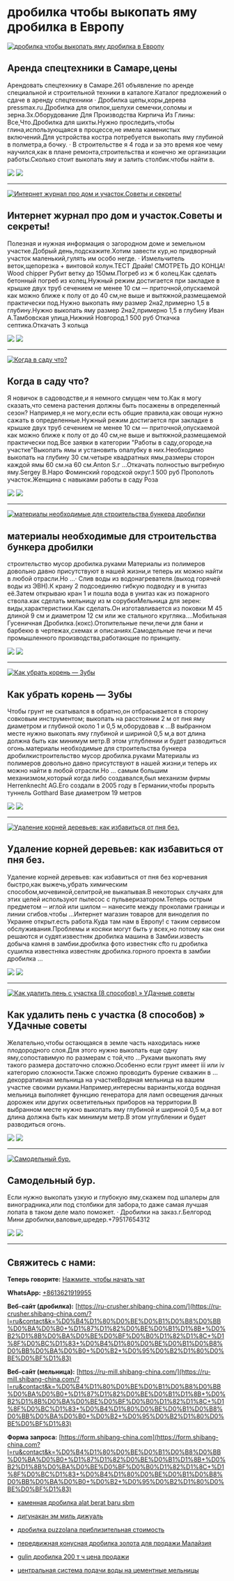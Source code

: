 # дробилка чтобы выкопать яму дробилка в Европу

<a href="https://swt.shibang-china.com/?l=ru&img&k=%D0%B4%D1%80%D0%BE%D0%B1%D0%B8%D0%BB%D0%BA%D0%B0+%D1%87%D1%82%D0%BE%D0%B1%D1%8B+%D0%B2%D1%8B%D0%BA%D0%BE%D0%BF%D0%B0%D1%82%D1%8C+%D1%8F%D0%BC%D1%83+%D0%B4%D1%80%D0%BE%D0%B1%D0%B8%D0%BB%D0%BA%D0%B0+%D0%B2+%D0%95%D0%B2%D1%80%D0%BE%D0%BF%D1%83" target="_blank">![дробилка чтобы выкопать яму дробилка в Европу](http://static.shibang-china.com/all-800x300/949.jpg)</a>

## Аренда спецтехники в Самаре,цены
Арендовать спецтехнику в Самаре.261 объявление по аренде специальной и строительной техники в каталоге.Каталог предложений о сдаче в аренду спецтехники&nbsp;&#0183;&#32;Дробилка щепы,коры,дерева pressmax.ru.Дробилка для опилок,шелухи семечки,соломы и зерна.3х.Оборудование Для Производства Кирпича Из Глины: Все,Что.Дробилка для шихты.Нужно проследить,чтобы глина,использующаяся в процессе,не имела каменистых включений.Для устройства костра потребуется выкопать яму глубиной в полметра,а бочку.&nbsp;&#0183;&#32;В строительстве я 4 года и за это время кое чему научился,как в плане ремонта,строительства и конечно же организации работы.Сколько стоит выкопать яму и залить столбик.чтобы найти в.


<a href="https://whatsapp.shibangsoft.com/WhatsApp.php" target="_blank" title="WhatsApp">![](http://static.shibang-china.com/icon/whatsapp.png)</a> <a href="https://swt.shibang-china.com/?l=ru&icon&k=%D0%B4%D1%80%D0%BE%D0%B1%D0%B8%D0%BB%D0%BA%D0%B0+%D1%87%D1%82%D0%BE%D0%B1%D1%8B+%D0%B2%D1%8B%D0%BA%D0%BE%D0%BF%D0%B0%D1%82%D1%8C+%D1%8F%D0%BC%D1%83+%D0%B4%D1%80%D0%BE%D0%B1%D0%B8%D0%BB%D0%BA%D0%B0+%D0%B2+%D0%95%D0%B2%D1%80%D0%BE%D0%BF%D1%83" target="_blank">![](http://static.shibang-china.com/icon/chat-ru.png)</a>

---

<a href="https://swt.shibang-china.com/?l=ru&img&k=%D0%B4%D1%80%D0%BE%D0%B1%D0%B8%D0%BB%D0%BA%D0%B0+%D1%87%D1%82%D0%BE%D0%B1%D1%8B+%D0%B2%D1%8B%D0%BA%D0%BE%D0%BF%D0%B0%D1%82%D1%8C+%D1%8F%D0%BC%D1%83+%D0%B4%D1%80%D0%BE%D0%B1%D0%B8%D0%BB%D0%BA%D0%B0+%D0%B2+%D0%95%D0%B2%D1%80%D0%BE%D0%BF%D1%83" target="_blank">![Интернет журнал про дом и участок.Советы и секреты!](http://static.shibang-china.com/all-800x300/240.jpg)</a>

## Интернет журнал про дом и участок.Советы и секреты!
Полезная и нужная информация о загородном доме и земельном участке.Добрый день,подскажите.Хотим завести кур,но придворный участок маленький,гулять им особо негде.&nbsp;&#0183;&#32;Измельчитель веток,щепорезка + винтовой колун.ТЕСТ Драйв! СМОТРЕТЬ ДО КОНЦА! Wood chipper Рубит ветку до 150мм.Погреб из ж б колец.Как сделать бетонный погреб из колец.Нужный режим достигается при закладке в крышке двух труб сечением не менее 10 см — приточной,опускаемой как можно ближе к полу от до 40 см,не выше и вытяжной,размещаемой практически под.Нужно выкопать яму размер 2на2,примерно 1,5 в глубину.Нужно выкопать яму размер 2на2,примерно 1,5 в глубину Иван А.Тамбовская улица,Нижний Новгород.1 500 руб Откачка септика.Откачать 3 кольца


<a href="https://whatsapp.shibangsoft.com/WhatsApp.php" target="_blank" title="WhatsApp">![](http://static.shibang-china.com/icon/whatsapp.png)</a> <a href="https://swt.shibang-china.com/?l=ru&icon&k=%D0%B4%D1%80%D0%BE%D0%B1%D0%B8%D0%BB%D0%BA%D0%B0+%D1%87%D1%82%D0%BE%D0%B1%D1%8B+%D0%B2%D1%8B%D0%BA%D0%BE%D0%BF%D0%B0%D1%82%D1%8C+%D1%8F%D0%BC%D1%83+%D0%B4%D1%80%D0%BE%D0%B1%D0%B8%D0%BB%D0%BA%D0%B0+%D0%B2+%D0%95%D0%B2%D1%80%D0%BE%D0%BF%D1%83" target="_blank">![](http://static.shibang-china.com/icon/chat-ru.png)</a>

---

<a href="https://swt.shibang-china.com/?l=ru&img&k=%D0%B4%D1%80%D0%BE%D0%B1%D0%B8%D0%BB%D0%BA%D0%B0+%D1%87%D1%82%D0%BE%D0%B1%D1%8B+%D0%B2%D1%8B%D0%BA%D0%BE%D0%BF%D0%B0%D1%82%D1%8C+%D1%8F%D0%BC%D1%83+%D0%B4%D1%80%D0%BE%D0%B1%D0%B8%D0%BB%D0%BA%D0%B0+%D0%B2+%D0%95%D0%B2%D1%80%D0%BE%D0%BF%D1%83" target="_blank">![Когда в саду что?](http://static.shibang-china.com/all-800x300/1481.jpg)</a>

## Когда в саду что?
Я новичок в садоводстве,и я немного смущен чем то.Как я могу сказать,что семена растения должны быть посажены в определенный сезон? Например,я не могу,если есть общие правила,как овощи нужно сажать в определенные.Нужный режим достигается при закладке в крышке двух труб сечением не менее 10 см — приточной,опускаемой как можно ближе к полу от до 40 см,не выше и вытяжной,размещаемой практически под.Все заявки в категории &quot;Работы в саду,огороде,на участке&quot;Выкопать ямы и установить опалубку в них.Необходимо выкопать на глубину 30 см.четыре квадратных ямы,размеры сторон каждой ямы 60 см.на 60 см.Anton S.г …Откачать полностью выгребную яму.Sergey B.Наро Фоминский городской округ.1 500 руб Прополоть участок.Женщина с навыками работы в саду Роза


<a href="https://whatsapp.shibangsoft.com/WhatsApp.php" target="_blank" title="WhatsApp">![](http://static.shibang-china.com/icon/whatsapp.png)</a> <a href="https://swt.shibang-china.com/?l=ru&icon&k=%D0%B4%D1%80%D0%BE%D0%B1%D0%B8%D0%BB%D0%BA%D0%B0+%D1%87%D1%82%D0%BE%D0%B1%D1%8B+%D0%B2%D1%8B%D0%BA%D0%BE%D0%BF%D0%B0%D1%82%D1%8C+%D1%8F%D0%BC%D1%83+%D0%B4%D1%80%D0%BE%D0%B1%D0%B8%D0%BB%D0%BA%D0%B0+%D0%B2+%D0%95%D0%B2%D1%80%D0%BE%D0%BF%D1%83" target="_blank">![](http://static.shibang-china.com/icon/chat-ru.png)</a>

---

<a href="https://swt.shibang-china.com/?l=ru&img&k=%D0%B4%D1%80%D0%BE%D0%B1%D0%B8%D0%BB%D0%BA%D0%B0+%D1%87%D1%82%D0%BE%D0%B1%D1%8B+%D0%B2%D1%8B%D0%BA%D0%BE%D0%BF%D0%B0%D1%82%D1%8C+%D1%8F%D0%BC%D1%83+%D0%B4%D1%80%D0%BE%D0%B1%D0%B8%D0%BB%D0%BA%D0%B0+%D0%B2+%D0%95%D0%B2%D1%80%D0%BE%D0%BF%D1%83" target="_blank">![материалы необходимые для строительства бункера дробилки](http://static.shibang-china.com/all-800x300/733.jpg)</a>

## материалы необходимые для строительства бункера дробилки
строительство мусор дробилка.руками Материалы из полимеров довольно давно присутствуют в нашей жизни,и теперь их можно найти в любой отрасли.Но …&#183; Слив воды из водонагревателя.(выход горячей воды из ЭВН).К крану 2 подсоединяю гибкую подводку и в унитаз её.Затем открываю кран 1 и пошла вода в унитаз как из пожарного ствола.как сделать мельницу из м сорубкиМельница для зерен: виды,характеристики.Как сделать.Он изготавливается из поковки М 45 длиной 9 см и диаметром 12 см или же стального кругляка.…Мобильная Гусеничная Дробилка.(кокс).Отопительные печи,печи для бани и барбекю в чертежах,схемах и описаниях.Самодельные печи и печи промышленного производства,работающие по принципу.


<a href="https://whatsapp.shibangsoft.com/WhatsApp.php" target="_blank" title="WhatsApp">![](http://static.shibang-china.com/icon/whatsapp.png)</a> <a href="https://swt.shibang-china.com/?l=ru&icon&k=%D0%B4%D1%80%D0%BE%D0%B1%D0%B8%D0%BB%D0%BA%D0%B0+%D1%87%D1%82%D0%BE%D0%B1%D1%8B+%D0%B2%D1%8B%D0%BA%D0%BE%D0%BF%D0%B0%D1%82%D1%8C+%D1%8F%D0%BC%D1%83+%D0%B4%D1%80%D0%BE%D0%B1%D0%B8%D0%BB%D0%BA%D0%B0+%D0%B2+%D0%95%D0%B2%D1%80%D0%BE%D0%BF%D1%83" target="_blank">![](http://static.shibang-china.com/icon/chat-ru.png)</a>

---

<a href="https://swt.shibang-china.com/?l=ru&img&k=%D0%B4%D1%80%D0%BE%D0%B1%D0%B8%D0%BB%D0%BA%D0%B0+%D1%87%D1%82%D0%BE%D0%B1%D1%8B+%D0%B2%D1%8B%D0%BA%D0%BE%D0%BF%D0%B0%D1%82%D1%8C+%D1%8F%D0%BC%D1%83+%D0%B4%D1%80%D0%BE%D0%B1%D0%B8%D0%BB%D0%BA%D0%B0+%D0%B2+%D0%95%D0%B2%D1%80%D0%BE%D0%BF%D1%83" target="_blank">![Как убрать корень — Зубы](http://static.shibang-china.com/all-800x300/585.jpg)</a>

## Как убрать корень — Зубы
Чтобы грунт не скатывался в обратно,он отбрасывается в сторону совковым инструментом; выкопать на расстоянии 2 м от пня яму диаметром и глубиной около 1 и 0,5 м,оборудовав к …В выбранном месте нужно выкопать яму глубиной и шириной 0,5 м,а вот длина должна быть как минимум метр.В этом углублении и будет разводиться огонь.материалы необходимые для строительства бункера дробилкистроительство мусор дробилка.руками Материалы из полимеров довольно давно присутствуют в нашей жизни,и теперь их можно найти в любой отрасли.Но … самым большим механизмом,который когда либо создавался,был механизм фирмы Herrenknecht AG.Его создали в 2005 году в Германии,чтобы прорыть туннель Gotthard Base диаметром 19 метров


<a href="https://whatsapp.shibangsoft.com/WhatsApp.php" target="_blank" title="WhatsApp">![](http://static.shibang-china.com/icon/whatsapp.png)</a> <a href="https://swt.shibang-china.com/?l=ru&icon&k=%D0%B4%D1%80%D0%BE%D0%B1%D0%B8%D0%BB%D0%BA%D0%B0+%D1%87%D1%82%D0%BE%D0%B1%D1%8B+%D0%B2%D1%8B%D0%BA%D0%BE%D0%BF%D0%B0%D1%82%D1%8C+%D1%8F%D0%BC%D1%83+%D0%B4%D1%80%D0%BE%D0%B1%D0%B8%D0%BB%D0%BA%D0%B0+%D0%B2+%D0%95%D0%B2%D1%80%D0%BE%D0%BF%D1%83" target="_blank">![](http://static.shibang-china.com/icon/chat-ru.png)</a>

---

<a href="https://swt.shibang-china.com/?l=ru&img&k=%D0%B4%D1%80%D0%BE%D0%B1%D0%B8%D0%BB%D0%BA%D0%B0+%D1%87%D1%82%D0%BE%D0%B1%D1%8B+%D0%B2%D1%8B%D0%BA%D0%BE%D0%BF%D0%B0%D1%82%D1%8C+%D1%8F%D0%BC%D1%83+%D0%B4%D1%80%D0%BE%D0%B1%D0%B8%D0%BB%D0%BA%D0%B0+%D0%B2+%D0%95%D0%B2%D1%80%D0%BE%D0%BF%D1%83" target="_blank">![Удаление корней деревьев: как избавиться от пня без.](http://static.shibang-china.com/all-800x300/1377.jpg)</a>

## Удаление корней деревьев: как избавиться от пня без.
Удаление корней деревьев: как избавиться от пня без корчевания быстро,как выжечь,убрать химическим способом,мочевиной,селитрой,не выкапывая.В некоторых случаях для этих целей используют пылесос с пульверизатором.Теперь острым предметом ─ иглой или шилом ─ нанесите между проколами границы и линии сгибов.чтобы …Интернет магазин товаров для виноделия по Украине открыт.есть работа.Куда там нам в Европу! с таким сервисом обслуживания.Проблемы и косяки могут быть у всех,но потому как они решаются и судят.известняк дробилка машина в Замбии.известь добыча камня в замбии.дробилка фото известняк cfto ru дробилка сушилка известняка известняк дробилка.горного проекта в замбии дробилка …


<a href="https://whatsapp.shibangsoft.com/WhatsApp.php" target="_blank" title="WhatsApp">![](http://static.shibang-china.com/icon/whatsapp.png)</a> <a href="https://swt.shibang-china.com/?l=ru&icon&k=%D0%B4%D1%80%D0%BE%D0%B1%D0%B8%D0%BB%D0%BA%D0%B0+%D1%87%D1%82%D0%BE%D0%B1%D1%8B+%D0%B2%D1%8B%D0%BA%D0%BE%D0%BF%D0%B0%D1%82%D1%8C+%D1%8F%D0%BC%D1%83+%D0%B4%D1%80%D0%BE%D0%B1%D0%B8%D0%BB%D0%BA%D0%B0+%D0%B2+%D0%95%D0%B2%D1%80%D0%BE%D0%BF%D1%83" target="_blank">![](http://static.shibang-china.com/icon/chat-ru.png)</a>

---

<a href="https://swt.shibang-china.com/?l=ru&img&k=%D0%B4%D1%80%D0%BE%D0%B1%D0%B8%D0%BB%D0%BA%D0%B0+%D1%87%D1%82%D0%BE%D0%B1%D1%8B+%D0%B2%D1%8B%D0%BA%D0%BE%D0%BF%D0%B0%D1%82%D1%8C+%D1%8F%D0%BC%D1%83+%D0%B4%D1%80%D0%BE%D0%B1%D0%B8%D0%BB%D0%BA%D0%B0+%D0%B2+%D0%95%D0%B2%D1%80%D0%BE%D0%BF%D1%83" target="_blank">![Как удалить пень с участка (8 способов) &#187; УДачные советы](http://static.shibang-china.com/all-800x300/623.jpg)</a>

## Как удалить пень с участка (8 способов) &#187; УДачные советы
Желательно,чтобы остающаяся в земле часть находилась ниже плодородного слоя.Для этого нужно выкопать еще одну яму,сопоставимую по размерам с той,что …Руками выкопать яму такого размера достаточно сложно.Особенно если грунт имеет iii или iv категорию сложности.Также сложно проводить бурение скважин в …декорративная мельница на участкеВодяная мельница на вашем участке своими руками.Например,интересны варианты,когда водяная мельница выполняет функцию генератора для ламп освещения дачных дорожек или других осветительных приборов на территории.В выбранном месте нужно выкопать яму глубиной и шириной 0,5 м,а вот длина должна быть как минимум метр.В этом углублении и будет разводиться огонь.


<a href="https://whatsapp.shibangsoft.com/WhatsApp.php" target="_blank" title="WhatsApp">![](http://static.shibang-china.com/icon/whatsapp.png)</a> <a href="https://swt.shibang-china.com/?l=ru&icon&k=%D0%B4%D1%80%D0%BE%D0%B1%D0%B8%D0%BB%D0%BA%D0%B0+%D1%87%D1%82%D0%BE%D0%B1%D1%8B+%D0%B2%D1%8B%D0%BA%D0%BE%D0%BF%D0%B0%D1%82%D1%8C+%D1%8F%D0%BC%D1%83+%D0%B4%D1%80%D0%BE%D0%B1%D0%B8%D0%BB%D0%BA%D0%B0+%D0%B2+%D0%95%D0%B2%D1%80%D0%BE%D0%BF%D1%83" target="_blank">![](http://static.shibang-china.com/icon/chat-ru.png)</a>

---

<a href="https://swt.shibang-china.com/?l=ru&img&k=%D0%B4%D1%80%D0%BE%D0%B1%D0%B8%D0%BB%D0%BA%D0%B0+%D1%87%D1%82%D0%BE%D0%B1%D1%8B+%D0%B2%D1%8B%D0%BA%D0%BE%D0%BF%D0%B0%D1%82%D1%8C+%D1%8F%D0%BC%D1%83+%D0%B4%D1%80%D0%BE%D0%B1%D0%B8%D0%BB%D0%BA%D0%B0+%D0%B2+%D0%95%D0%B2%D1%80%D0%BE%D0%BF%D1%83" target="_blank">![Самодельный бур.](http://static.shibang-china.com/all-800x300/833.jpg)</a>

## Самодельный бур.
Если нужно выкопать узкую и глубокую яму,скажем под шпалеры для виноградника,или под столбики для забора,то даже самая лучшая лопата в таком деле мало поможет.&nbsp;&#0183;&#32;Дробилки на заказ.г.Белгород Мини дробилки,валовые,шредер.+79517654312

<a href="https://whatsapp.shibangsoft.com/WhatsApp.php" target="_blank" title="WhatsApp">![](http://static.shibang-china.com/icon/whatsapp.png)</a> <a href="https://swt.shibang-china.com/?l=ru&icon&k=%D0%B4%D1%80%D0%BE%D0%B1%D0%B8%D0%BB%D0%BA%D0%B0+%D1%87%D1%82%D0%BE%D0%B1%D1%8B+%D0%B2%D1%8B%D0%BA%D0%BE%D0%BF%D0%B0%D1%82%D1%8C+%D1%8F%D0%BC%D1%83+%D0%B4%D1%80%D0%BE%D0%B1%D0%B8%D0%BB%D0%BA%D0%B0+%D0%B2+%D0%95%D0%B2%D1%80%D0%BE%D0%BF%D1%83" target="_blank">![](http://static.shibang-china.com/icon/chat-ru.png)</a>

---
## Свяжитесь с нами:

**Теперь говорите:** [Нажмите, чтобы начать чат](https://swt.shibang-china.com?l=ru&contact&k=%D0%B4%D1%80%D0%BE%D0%B1%D0%B8%D0%BB%D0%BA%D0%B0+%D1%87%D1%82%D0%BE%D0%B1%D1%8B+%D0%B2%D1%8B%D0%BA%D0%BE%D0%BF%D0%B0%D1%82%D1%8C+%D1%8F%D0%BC%D1%83+%D0%B4%D1%80%D0%BE%D0%B1%D0%B8%D0%BB%D0%BA%D0%B0+%D0%B2+%D0%95%D0%B2%D1%80%D0%BE%D0%BF%D1%83)

**WhatsApp:**  [+8613621919955](https://whatsapp.shibangsoft.com/WhatsApp.php)

**Веб-сайт (дробилка):** [https://ru-crusher.shibang-china.com/](https://ru-crusher.shibang-china.com/?l=ru&contact&k=%D0%B4%D1%80%D0%BE%D0%B1%D0%B8%D0%BB%D0%BA%D0%B0+%D1%87%D1%82%D0%BE%D0%B1%D1%8B+%D0%B2%D1%8B%D0%BA%D0%BE%D0%BF%D0%B0%D1%82%D1%8C+%D1%8F%D0%BC%D1%83+%D0%B4%D1%80%D0%BE%D0%B1%D0%B8%D0%BB%D0%BA%D0%B0+%D0%B2+%D0%95%D0%B2%D1%80%D0%BE%D0%BF%D1%83)

**Веб-сайт (мельница):** [https://ru-mill.shibang-china.com/](https://ru-mill.shibang-china.com/?l=ru&contact&k=%D0%B4%D1%80%D0%BE%D0%B1%D0%B8%D0%BB%D0%BA%D0%B0+%D1%87%D1%82%D0%BE%D0%B1%D1%8B+%D0%B2%D1%8B%D0%BA%D0%BE%D0%BF%D0%B0%D1%82%D1%8C+%D1%8F%D0%BC%D1%83+%D0%B4%D1%80%D0%BE%D0%B1%D0%B8%D0%BB%D0%BA%D0%B0+%D0%B2+%D0%95%D0%B2%D1%80%D0%BE%D0%BF%D1%83)

**Форма запроса:** [https://form.shibang-china.com](https://form.shibang-china.com?l=ru&contact&k=%D0%B4%D1%80%D0%BE%D0%B1%D0%B8%D0%BB%D0%BA%D0%B0+%D1%87%D1%82%D0%BE%D0%B1%D1%8B+%D0%B2%D1%8B%D0%BA%D0%BE%D0%BF%D0%B0%D1%82%D1%8C+%D1%8F%D0%BC%D1%83+%D0%B4%D1%80%D0%BE%D0%B1%D0%B8%D0%BB%D0%BA%D0%B0+%D0%B2+%D0%95%D0%B2%D1%80%D0%BE%D0%BF%D1%83)

* [каменная дробилка alat berat baru sbm](../135/%D0%BA%D0%B0%D0%BC%D0%B5%D0%BD%D0%BD%D0%B0%D1%8F%20%D0%B4%D1%80%D0%BE%D0%B1%D0%B8%D0%BB%D0%BA%D0%B0%20alat%20berat%20baru%20sbm.md)

* [дигунакан эм миль дижуаль](../133/%D0%B4%D0%B8%D0%B3%D1%83%D0%BD%D0%B0%D0%BA%D0%B0%D0%BD%20%D1%8D%D0%BC%20%D0%BC%D0%B8%D0%BB%D1%8C%20%D0%B4%D0%B8%D0%B6%D1%83%D0%B0%D0%BB%D1%8C.md)

* [дробилка puzzolana приблизительная стоимость](../135/%D0%B4%D1%80%D0%BE%D0%B1%D0%B8%D0%BB%D0%BA%D0%B0%20puzzolana%20%D0%BF%D1%80%D0%B8%D0%B1%D0%BB%D0%B8%D0%B7%D0%B8%D1%82%D0%B5%D0%BB%D1%8C%D0%BD%D0%B0%D1%8F%20%D1%81%D1%82%D0%BE%D0%B8%D0%BC%D0%BE%D1%81%D1%82%D1%8C.md)

* [передвижная конусная дробилка золота для продажи Малайзия](../134/%D0%BF%D0%B5%D1%80%D0%B5%D0%B4%D0%B2%D0%B8%D0%B6%D0%BD%D0%B0%D1%8F%20%D0%BA%D0%BE%D0%BD%D1%83%D1%81%D0%BD%D0%B0%D1%8F%20%D0%B4%D1%80%D0%BE%D0%B1%D0%B8%D0%BB%D0%BA%D0%B0%20%D0%B7%D0%BE%D0%BB%D0%BE%D1%82%D0%B0%20%D0%B4%D0%BB%D1%8F%20%D0%BF%D1%80%D0%BE%D0%B4%D0%B0%D0%B6%D0%B8%20%D0%9C%D0%B0%D0%BB%D0%B0%D0%B9%D0%B7%D0%B8%D1%8F.md)

* [gulin дробилка 200 т  ч цена продажи](../131/gulin%20%D0%B4%D1%80%D0%BE%D0%B1%D0%B8%D0%BB%D0%BA%D0%B0%20200%20%D1%82%20%20%D1%87%20%D1%86%D0%B5%D0%BD%D0%B0%20%D0%BF%D1%80%D0%BE%D0%B4%D0%B0%D0%B6%D0%B8.md)

* [центральная система подачи воды на цементные мельницы](../132/%D1%86%D0%B5%D0%BD%D1%82%D1%80%D0%B0%D0%BB%D1%8C%D0%BD%D0%B0%D1%8F%20%D1%81%D0%B8%D1%81%D1%82%D0%B5%D0%BC%D0%B0%20%D0%BF%D0%BE%D0%B4%D0%B0%D1%87%D0%B8%20%D0%B2%D0%BE%D0%B4%D1%8B%20%D0%BD%D0%B0%20%D1%86%D0%B5%D0%BC%D0%B5%D0%BD%D1%82%D0%BD%D1%8B%D0%B5%20%D0%BC%D0%B5%D0%BB%D1%8C%D0%BD%D0%B8%D1%86%D1%8B.md)